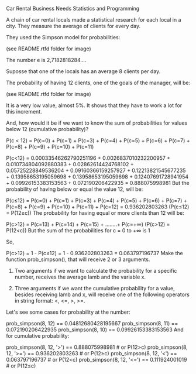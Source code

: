 
Car Rental Business Needs Statistics and Programming

A chain of car rental locals made a statistical research for each local in a city. They measure the average of clients for every day.

They used the Simpson model for probabilities:


(see README.rtfd folder for image)



The number e is 2,7182818284....

Suposse that one of the locals has an average 8 clients per day.

The probability of having 12 clients, one of the goals of the manager, will be:


(see README.rtfd folder for image)


It is a very low value, almost 5%. It shows that they have to work a lot for this increment.

And, how would it be if we want to know the sum of probabilities for values below 12 (cumulative probability)?

P(c < 12) = P(c=0) + P(c=1) + P(c=3) + P(c=4) + P(c=5) + P(c=6) + P(c=7) + P(c=8) + P(c=9) +  P(c=10) + P(c=11)

P(c<12) = 0.00033546262790251196 + 0.0026837010232200957 + 0.010734804092880383 + 0.02862614424768102 + 0.05725228849536204 + 0.09160366159257927 + 0.12213821545677235 + 0.13958653195059698 + 0.13958653195059698 + 0.12407691728941954 + 0.09926153383153563 + 0.072190206422935 = 0.888075998981
But the probability of having below or equal the value 12, will be:

P(c≤12) = P(c=0) + P(c=1) + P(c=3) + P(c=4) + P(c=5) + P(c=6) + P(c=7) + P(c=8) + P(c=9) +  P(c=10) + P(c=11) + P(c=12) = 0.936202803263
(P(c≤12) = P(12≥c))
The probability for having equal or more clients than 12 will be:

P(c>12) = P(c=13) + P(c=14) + P(c=15) + ........+ P(c=+∞)
(P(c>12) = P(12<c))
But the sum of the probabilities for c = 0 to +∞ is 1

So,

P(c>12) = 1 - P(c≤12) = 1 - 0.936202803263 = 0.063797196737
Make the function prob_simpson(), that will receive 2 or 3 arguments.

1) Two arguments if we want to calculate the probability for a specific number, receives the average lamb and the variable x.

2) Three arguments if we want the cumulative probability for a value, besides receiving lamb and x, will receive one of the following operators in string format: <, <=, >, >=.

Let's see some cases for probability at the number:

prob_simpson(8, 12) == 0.04812680428195667
prob_simpson(8, 11) == 0.072190206422935
prob_simpson(8, 10) == 0.09926153383153563
And for cumulative probability:

prob_simpson(8, 12, '>') == 0.888075998981    # or P(12>c)
prob_simpson(8, 12, '>=') ==  0.936202803263  # or P(12≥c)
prob_simpson(8, 12, '<') == 0.063797196737    # or P(12<c)
prob_simpson(8, 12, '<=') == 0.111924001019   # or P(12≤c)

